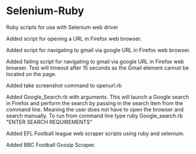 # Selenium-Ruby
Ruby scripts for use with Selenium web driver

Added script for opening a URL in Firefox web browser.

Added script for navigating to gmail via google URL in Firefox web browser.

Added failing script for navigating to gmail via google URL in Firefox web browser. Test will timeout after 15 seconds as the Gmail element cannot be located on the page.

Added take screenshot command to openurl.rb

Added Google_Search.rb with arguments. This will launch a Google search in Firefox and perform the search by passing in the search item from the command line. Meaning the user does not have to open the browser and search manually.  To run from command line type ruby Google_search.rb "ENTER SEARCH REQUIREMENTS"

Added EFL Football league web scraper scripts using ruby and selenium.

Added BBC Football Gossip Scraper.
